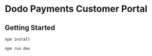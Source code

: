 # Dodo Payments Customer Portal

## Getting Started

```bash
npm install
```

```bash
npm run dev
```


